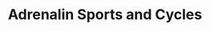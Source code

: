 ---
title: "Adrenalin Sports and Cycles"
url: /newcastle-west/adrenalin-sports-and-cycles-2/
shop: Fahrrad
---
